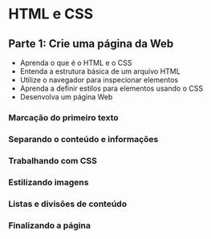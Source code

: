 # HTML e CSS

## Parte 1: Crie uma página da Web

- Aprenda o que é o HTML e o CSS
- Entenda a estrutura básica de um arquivo HTML
- Utilize o navegador para inspecionar elementos
- Aprenda a definir estilos para elementos usando o CSS
- Desenvolva um página Web

### Marcação do primeiro texto





### Separando o conteúdo e informações





### Trabalhando com CSS





### Estilizando imagens





### Listas e divisões de conteúdo





### Finalizando a página

